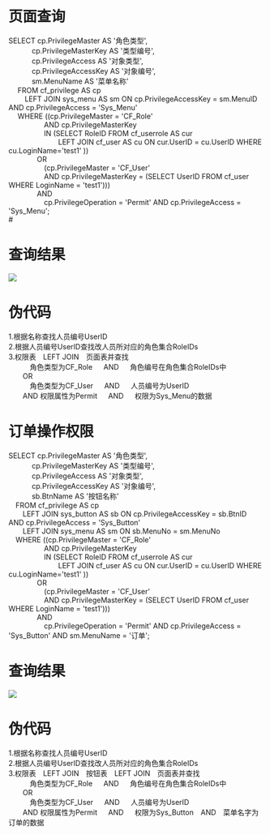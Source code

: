 
# 页面查询
  SELECT cp.PrivilegeMaster AS '角色类型',<br>
      cp.PrivilegeMasterKey AS '类型编号',<br>
      cp.PrivilegeAccess AS '对象类型',<br>
      cp.PrivilegeAccessKey AS '对象编号',<br>
      sm.MenuName AS '菜单名称'<br>
    FROM cf_privilege AS cp<br>
      LEFT JOIN sys_menu AS sm ON cp.PrivilegeAccessKey = sm.MenuID AND cp.PrivilegeAccess = 'Sys_Menu'<br>
    WHERE ((cp.PrivilegeMaster = 'CF_Role'<br>
     AND cp.PrivilegeMasterKey<br>
     IN (SELECT RoleID FROM cf_userrole AS cur<br>
       LEFT JOIN cf_user AS cu ON cur.UserID = cu.UserID WHERE cu.LoginName='test1' ))<br>
    OR<br>
     (cp.PrivilegeMaster = 'CF_User'<br>
     AND cp.PrivilegeMasterKey = (SELECT UserID FROM cf_user WHERE LoginName = 'test1')))<br>
    AND<br>
     cp.PrivilegeOperation = 'Permit' AND cp.PrivilegeAccess = 'Sys_Menu';<br>#
# 查询结果     
![](https://github.com/wk09143787/wk233/blob/master/1.jpg)
# 伪代码
1.根据名称查找人员编号UserID<br>
2.根据人员编号UserID查找改人员所对应的角色集合RoleIDs<br>
3.权限表 LEFT JOIN 页面表并查找<br>
   角色类型为CF_Role   AND   角色编号在角色集合RoleIDs中<br>
  OR<br>
   角色类型为CF_User   AND   人员编号为UserID<br>
  AND 权限属性为Permit   AND   权限为Sys_Menu的数据    <br> 
# 订单操作权限
  SELECT cp.PrivilegeMaster AS '角色类型',<br>
    cp.PrivilegeMasterKey AS '类型编号',<br>
    cp.PrivilegeAccess AS '对象类型',<br>
    cp.PrivilegeAccessKey AS '对象编号',<br>
    sb.BtnName AS '按钮名称'<br>
 FROM cf_privilege AS cp<br>
  LEFT JOIN sys_button AS sb ON cp.PrivilegeAccessKey = sb.BtnID AND cp.PrivilegeAccess = 'Sys_Button'<br>
  LEFT JOIN sys_menu AS sm ON sb.MenuNo = sm.MenuNo<br>
 WHERE ((cp.PrivilegeMaster = 'CF_Role'<br>
     AND cp.PrivilegeMasterKey<br>
     IN (SELECT RoleID FROM cf_userrole AS cur<br>
       LEFT JOIN cf_user AS cu ON cur.UserID = cu.UserID WHERE cu.LoginName='test1' ))<br>
    OR<br>
     (cp.PrivilegeMaster = 'CF_User'<br>
     AND cp.PrivilegeMasterKey = (SELECT UserID FROM cf_user WHERE LoginName = 'test1')))<br>
    AND<br>
     cp.PrivilegeOperation = 'Permit' AND cp.PrivilegeAccess = 'Sys_Button' AND sm.MenuName = '订单';<br>
     
 # 查询结果
![](https://github.com/wk09143787/wk233/blob/master/2.jpg)
# 伪代码
1.根据名称查找人员编号UserID<br>
2.根据人员编号UserID查找改人员所对应的角色集合RoleIDs<br>
3.权限表 LEFT JOIN 按钮表 LEFT JOIN 页面表并查找<br>
   角色类型为CF_Role   AND   角色编号在角色集合RoleIDs中<br>
  OR<br>
   角色类型为CF_User   AND   人员编号为UserID<br>
  AND 权限属性为Permit   AND   权限为Sys_Button AND 菜单名字为订单的数据<br>
